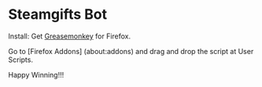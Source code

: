 Steamgifts Bot
===========

Install:
Get [Greasemonkey](https://addons.mozilla.org/en-US/firefox/addon/greasemonkey/) for Firefox.

Go to [Firefox Addons] (about:addons) and drag and drop the script at User Scripts.


Happy Winning!!!


